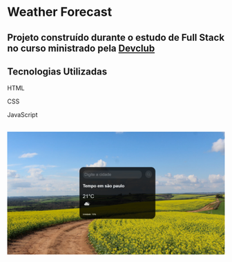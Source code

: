 <h1>Weather Forecast</h1>

<h2>Projeto construído durante o estudo de Full Stack no curso ministrado pela <a href="https://rodolfomori.com.br/devclub/">Devclub</a></h2>

<h2>Tecnologias Utilizadas</h2>
<p>HTML</p>
<p>CSS</p>
<p>JavaScript</p>
<br>

<img src="https://github.com/Henriquegf100/Weather-Forecast/blob/main/img-weather-forecast.png?raw=true">

